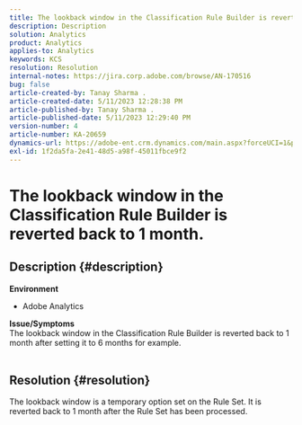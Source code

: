 ```yaml
---
title: The lookback window in the Classification Rule Builder is reverted back to 1 month.
description: Description
solution: Analytics
product: Analytics
applies-to: Analytics
keywords: KCS
resolution: Resolution
internal-notes: https://jira.corp.adobe.com/browse/AN-170516
bug: false
article-created-by: Tanay Sharma .
article-created-date: 5/11/2023 12:28:38 PM
article-published-by: Tanay Sharma .
article-published-date: 5/11/2023 12:29:40 PM
version-number: 4
article-number: KA-20659
dynamics-url: https://adobe-ent.crm.dynamics.com/main.aspx?forceUCI=1&pagetype=entityrecord&etn=knowledgearticle&id=37b76156-f7ef-ed11-8849-6045bd006079
exl-id: 1f2da5fa-2e41-48d5-a98f-45011fbce9f2
---
```

# The lookback window in the Classification Rule Builder is reverted back to 1 month.

## Description {#description}

<b>Environment</b>
- Adobe Analytics

<b>Issue/Symptoms</b><br>The lookback window in the Classification Rule Builder is reverted back to 1 month after setting it to 6 months for example.
<br> 

## Resolution {#resolution}


The lookback window is a temporary option set on the Rule Set. It is reverted back to 1 month after the Rule Set has been processed.
